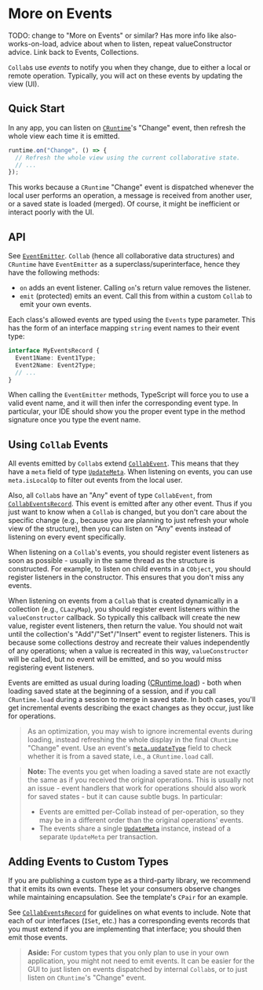 # More on Events

TODO: change to "More on Events" or similar? Has more info like also-works-on-load, advice about when to listen, repeat valueConstructor advice. Link back to Events, Collections.

`Collab`s use _events_ to notify you when they change, due to either a local or remote operation. Typically, you will act on these events by updating the view (UI).

## Quick Start

In any app, you can listen on [`CRuntime`](../api/collabs/classes/CRuntime.html)'s "Change" event, then refresh the whole view each time it is emitted.

```ts
runtime.on("Change", () => {
  // Refresh the whole view using the current collaborative state.
  // ...
});
```

This works because a `CRuntime` "Change" event is dispatched whenever the local user performs an operation, a message is received from another user, or a saved state is loaded (merged). Of course, it might be inefficient or interact poorly with the UI.

## API

See [`EventEmitter`](../api/collabs/classes/EventEmitter.html). `Collab` (hence all collaborative data structures) and `CRuntime` have `EventEmitter` as a superclass/superinterface, hence they have the following methods:

- `on` adds an event listener. Calling `on`'s return value removes the listener.
- `emit` (protected) emits an event. Call this from within a custom `Collab` to emit your own events.

Each class's allowed events are typed using the `Events` type parameter. This has the form of an interface mapping `string` event names to their event type:

```ts
interface MyEventsRecord {
  Event1Name: Event1Type;
  Event2Name: Event2Type;
  // ...
}
```

When calling the `EventEmitter` methods, TypeScript will force you to use a valid event name, and it will then infer the corresponding event type. In particular, your IDE should show you the proper event type in the method signature once you type the event name.

## Using `Collab` Events

All events emitted by `Collab`s extend [`CollabEvent`](../api/collabs/interfaces/CollabEvent.html). This means that they have a `meta` field of type [`UpdateMeta`](../api/collabs/modules.html#UpdateMeta). When listening on events, you can use `meta.isLocalOp` to filter out events from the local user.

Also, all `Collab`s have an "Any" event of type `CollabEvent`, from [`CollabEventsRecord`](../api/collabs/interfaces/CollabEventsRecord). This event is emitted after any other event. Thus if you just want to know when a `Collab` is changed, but you don't care about the specific change (e.g., because you are planning to just refresh your whole view of the structure), then you can listen on "Any" events instead of listening on every event specifically.

When listening on a `Collab`'s events, you should register event listeners as soon as possible - usually in the same thread as the structure is constructed. For example, to listen on child events in a `CObject`, you should register listeners in the constructor. This ensures that you don't miss any events.

When listening on events from a `Collab` that is created dynamically in a collection (e.g., `CLazyMap`), you should register event listeners within the `valueConstructor` callback. So typically this callback will create the new value, register event listeners, then return the value. You should not wait until the collection's "Add"/"Set"/"Insert" event to register listeners. This is because some collections destroy and recreate their values independently of any operations; when a value is recreated in this way, `valueConstructor` will be called, but no event will be emitted, and so you would miss registering event listeners.

Events are emitted as usual during loading ([CRuntime.load](../api/collabs/classes/CRuntime.html#load)) - both when loading saved state at the beginning of a session, and if you call `CRuntime.load` during a session to merge in saved state. In both cases, you'll get incremental events describing the exact changes as they occur, just like for operations.

> As an optimization, you may wish to ignore incremental events during loading, instead refreshing the whole display in the final `CRuntime` "Change" event. Use an event's [`meta.updateType`](../api/collabs/modules.html#UpdateMeta) field to check whether it is from a saved state, i.e., a `CRuntime.load` call.

> **Note:** The events you get when loading a saved state are not exactly the same as if you received the original operations. This is usually not an issue - event handlers that work for operations should also work for saved states - but it can cause subtle bugs. In particular:
>
> - Events are emitted per-Collab instead of per-operation, so they may be in a different order than the original operations' events.
> - The events share a single [`UpdateMeta`](../api/collabs/interfaces/CollabEvent.html#meta) instance, instead of a separate `UpdateMeta` per transaction.

## Adding Events to Custom Types

If you are publishing a custom type as a third-party library, we recommend that it emits its own events. These let your consumers observe changes while maintaining encapsulation. See the template's `CPair` for an example.

<!-- TODO: General advice (merge with below paragraph):

- Only emit events when your state is usable. If one of
  your operations is made up of several sub-operations, and
  the intermediate states are nonsensical, don't emit events
  then, since the listeners might try to inspect the state
  during their event handlers.
- Events should be sufficient to maintain a view of
  the state. But, it is recommended to omit info
  that the user can get from the Collab during the event
  listener (e.g., in IMap, events provide key but not value,
  since the listener can get the value themselves.)
- Give the previous value, if it cannot be determined
  otherwise (e.g. from the remaining state). That is useful
  for some views that only account for part of the state,
  e.g., the size of a IMap.
- Don't dispatch events redundantly if there is no way
  to tell whether they are redundant. E.g., in ISet, only
  dispatch Add if the value went from (not present) to (present);
  don't dispatch it if the value was already present.
  That is useful
  for some views that only track part of the state,
  e.g., the size of a ISet.
- If you making a non-reusable component for an app and
  don't want to bother adding individual events, you can just
  emit "Change" events when your state changes (e.g., on
  your children's "Change" events). Or, you can skip events
  entirely and either refresh the whole display on IRuntime
  "Change" events, or refresh your Collab-specific display on
  its children's "Change" events. -->

See [`CollabEventsRecord`](../api/collabs/interfaces/CollabEventsRecord) for guidelines on what events to include. Note that each of our interfaces (`ISet`, etc.) has a corresponding events records that you must extend if you are implementing that interface; you should then emit those events.

> **Aside:** For custom types that you only plan to use in your own application, you might not need to emit events. It can be easier for the GUI to just listen on events dispatched by internal `Collab`s, or to just listen on `CRuntime`'s "Change" event.

<!-- TODOs:
- [ ]  Should be “live” (immediately after change & in sync with current version)
- [ ]  update advice in docs to include all info, for ease and in case things get delayed (can see what the event actually did)
- [ ]  Also during loading/merging - same status as normal ops.
-->
